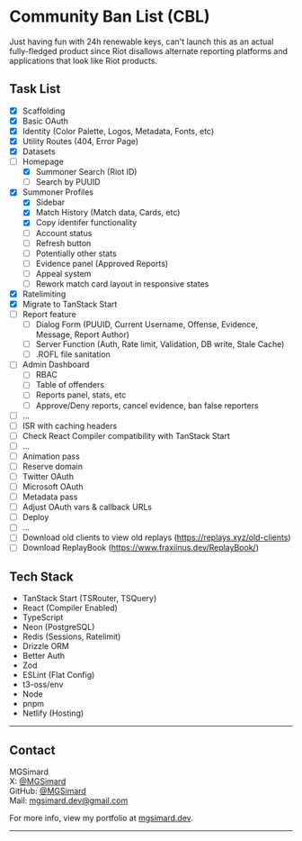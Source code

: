 # Community Ban List (CBL)

Just having fun with 24h renewable keys, can't launch this as an actual fully-fledged product since Riot disallows alternate reporting platforms and applications that look like Riot products.

## Task List

- [x] Scaffolding
- [x] Basic OAuth
- [x] Identity (Color Palette, Logos, Metadata, Fonts, etc)
- [x] Utility Routes (404, Error Page)
- [x] Datasets
- [ ] Homepage
  - [x] Summoner Search (Riot ID)
  - [ ] Search by PUUID
- [x] Summoner Profiles
  - [x] Sidebar
  - [x] Match History (Match data, Cards, etc)
  - [x] Copy identifer functionality
  - [ ] Account status
  - [ ] Refresh button
  - [ ] Potentially other stats
  - [ ] Evidence panel (Approved Reports)
  - [ ] Appeal system
  - [ ] Rework match card layout in responsive states
- [x] Ratelimiting
- [x] Migrate to TanStack Start
- [ ] Report feature
  - [ ] Dialog Form (PUUID, Current Username, Offense, Evidence, Message, Report Author)
  - [ ] Server Function (Auth, Rate limit, Validation, DB write, Stale Cache)
  - [ ] .ROFL file sanitation
- [ ] Admin Dashboard
  - [ ] RBAC
  - [ ] Table of offenders
  - [ ] Reports panel, stats, etc
  - [ ] Approve/Deny reports, cancel evidence, ban false reporters
- [ ] ...
- [ ] ISR with caching headers
- [ ] Check React Compiler compatibility with TanStack Start
- [ ] ...
- [ ] Animation pass
- [ ] Reserve domain
- [ ] Twitter OAuth
- [ ] Microsoft OAuth
- [ ] Metadata pass
- [ ] Adjust OAuth vars & callback URLs
- [ ] Deploy
- [ ] ...
- [ ] Download old clients to view old replays (https://replays.xyz/old-clients)
- [ ] Download ReplayBook (https://www.fraxiinus.dev/ReplayBook/)

## Tech Stack

- TanStack Start (TSRouter, TSQuery)
- React (Compiler Enabled)
- TypeScript
- Neon (PostgreSQL)
- Redis (Sessions, Ratelimit)
- Drizzle ORM
- Better Auth
- Zod
- ESLint (Flat Config)
- t3-oss/env
- Node
- pnpm
- Netlify (Hosting)

---

## Contact

MGSimard  
X: [@MGSimard](https://x.com/MGSimard)  
GitHub: [@MGSimard](https://github.com/MGSimard)  
Mail: [mgsimard.dev@gmail.com](mailto:mgsimard.dev@gmail.com)

For more info, view my portfolio at [mgsimard.dev](https://mgsimard.dev).

---
